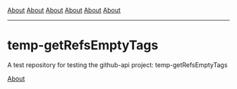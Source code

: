 [About](./About.md) [About](./About.md) [About](./About.md) [About](./About.md) [About](./About.md) [About](./About.md)

___


# temp-getRefsEmptyTags
A test repository for testing the github-api project: temp-getRefsEmptyTags

[About](./About.md)
